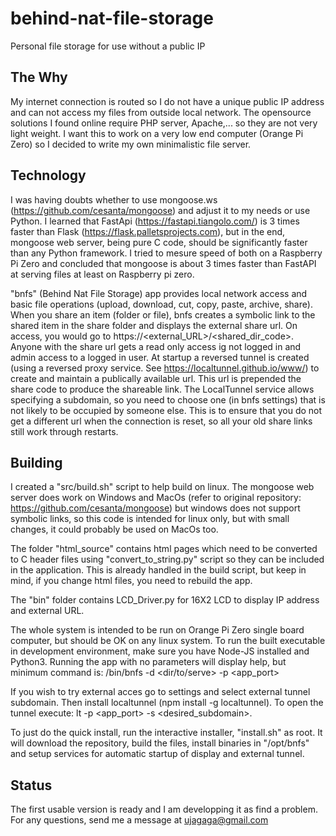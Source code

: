 # behind-nat-file-storage
Personal file storage for use without a public IP

## The Why
My internet connection is routed so I do not have a unique public IP address and can not access my files from outside local network. The opensource solutions I found online require PHP server, Apache,... so they are not very light weight. I want this to work on a very low end computer (Orange Pi Zero) so I decided to write my own minimalistic file server.

## Technology
I was having doubts whether to use mongoose.ws (https://github.com/cesanta/mongoose) and adjust it to my needs or use Python. I learned that FastApi (https://fastapi.tiangolo.com/) is 3 times faster than Flask (https://flask.palletsprojects.com), but in the end, mongoose web server, being pure C code, should be significantly faster than any Python framework. I tried to mesure speed of both on a Raspberry Pi Zero and concluded that mongoose is about 3 times faster than FastAPI at serving files at least on Raspberry pi zero.

"bnfs" (Behind Nat File Storage) app provides local network access and basic file operations (upload, download, cut, copy, paste, archive, share). When you share an item (folder or file), bnfs creates a symbolic link to the shared item in the share folder and displays the external share url. On access, you would go to https://<external_URL>/<shared_dir_code>. Anyone with the share url gets a read only access ig not logged in and admin access to a logged in user.
At startup a reversed tunnel is created (using a reversed proxy service. See https://localtunnel.github.io/www/) to create and maintain a publically available url. This url is prepended the share code to produce the shareable link. The LocalTunnel service allows specifying a subdomain, so you need to choose one (in bnfs settings) that is not likely to be occupied by someone else. This is to ensure that you do not get a different url when the connection is reset, so all your old share links still work through restarts.

## Building
I created a "src/build.sh" script to help build on linux. The mongoose web server does work on Windows and MacOs (refer to original repository: https://github.com/cesanta/mongoose) but windows does not support symbolic links, so this code is intended for linux only, but with small changes, it could probably be used on MacOs too.

The folder "html_source" contains html pages which need to be converted to C header files using "convert_to_string.py" script so they can be included in the application. This is already handled in the build script, but keep in mind, if you change html files, you need to rebuild the app. 

The "bin" folder contains LCD_Driver.py for 16X2 LCD to display IP address and external URL.

The whole system is intended to be run on Orange Pi Zero single board computer, but should be OK on any linux system. 
To run the built executable in development environment, make sure you have Node-JS installed and Python3. 
Running the app with no parameters will display help, but minimum command is: /bin/bnfs -d <dir/to/serve> -p <app_port>

If you wish to try external acces go to settings and select external tunnel subdomain.
Then install localtunnel (npm install -g localtunnel). To open the tunnel execute: lt -p <app_port> -s <desired_subdomain>.

To just do the quick install, run the interactive installer, "install.sh" as root. It will download the repository, build the files, install binaries in "/opt/bnfs" and setup services for automatic startup of display and external tunnel.


## Status
The first usable version is ready and I am developping it as find a problem. For any questions, send me a message at ujagaga@gmail.com
